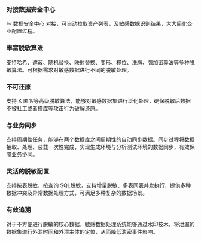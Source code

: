 ### 对接数据安全中心  
与 [数据安全中心](https://cloud.tencent.com/document/product/1087) 对接，可自动拉取资产列表，及敏感数据识别结果，大大简化企业配置过程。

### 丰富脱敏算法
支持哈希、遮蔽、随机替换、映射替换、变形、移位、洗牌、强加密算法等多种脱敏算法。可根据需求对敏感数据进行不同的脱敏处理。


### 不可还原
支持 K 匿名等高级脱敏算法，能够对敏感数据集进行泛化处理，确保脱敏后数据不被社工或者撞库等攻击行为破解还原。

### 与业务同步
支持周期性任务，能够在两个数据库之间周期性的自动同步数据。同步过程将数据抽取、处理、装载一次性完成，实现生成环境与分析测试环境的数据同步，有效保障业务协同。

### 灵活的脱敏配置
支持按表脱敏，按查询 SQL脱敏，支持增量脱敏、多表同表并发执行，提供多种数据冲突及异常数据处理方式，可满足多种复杂的数据场景。

### 有效追溯
对于不方便进行脱敏的核心数据，敏感数据处理系统能够通过水印技术，将泄漏的数据集进行外泄时间和外泄主体的定位，从而降低泄密事件影响。

